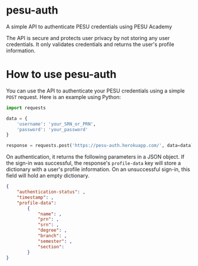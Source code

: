 # pesu-auth
A simple API to authenticate PESU credentials using PESU Academy

The API is secure and protects user privacy by not storing any user credentials. It only validates credentials and returns the user's profile information.

# How to use pesu-auth

You can use the API to authenticate your PESU credentials using a simple ```POST``` request. Here is an example using Python:

```python
import requests

data = {
    'username': 'your_SRN_or_PRN',
    'password': 'your_password'
}

response = requests.post('https://pesu-auth.herokuapp.com/', data=data)
```

On authentication, it returns the following parameters in a JSON object. If the sign-in was successful, the response's 
`profile-data` key will store a dictionary with a user's profile information. On an unsuccessful sign-in, this field will hold an empty dictionary.

```json
{
    "authentication-status": , 
    "timestamp": , 
    "profile-data": 
        {
            "name": , 
            "prn": , 
            "srn": , 
            "degree": , 
            "branch": , 
            "semester": ,
            "section": 
        }
}
```